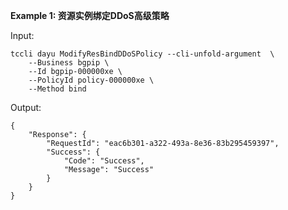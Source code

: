**Example 1: 资源实例绑定DDoS高级策略**



Input: 

```
tccli dayu ModifyResBindDDoSPolicy --cli-unfold-argument  \
    --Business bgpip \
    --Id bgpip-000000xe \
    --PolicyId policy-000000xe \
    --Method bind
```

Output: 
```
{
    "Response": {
        "RequestId": "eac6b301-a322-493a-8e36-83b295459397",
        "Success": {
            "Code": "Success",
            "Message": "Success"
        }
    }
}
```

